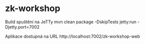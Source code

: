 # zk-workshop

Build spuštění na JeTTy
mvn clean package -DskipTests jetty:run -Djetty.port=7002

Aplikace dostupná na URL
http://localhost:7002/zk-workshop-web


